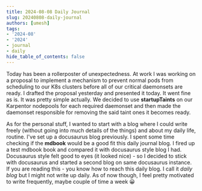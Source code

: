 ```yaml
---
title: 2024-08-08 Daily Journal
slug: 20240808-daily-journal
authors: [umesh]
tags:
- '2024-08'
- '2024'
- journal
- daily
hide_table_of_contents: false
---
```

Today has been a rollerposter of unexpectedness. At work I was working on a proposal to implement a mechanism to prevent normal pods <!-- truncate --> from scheduling to our K8s clusters before all of our critical daemonsets are ready. I drafted the proposal yesterday and presented it today. It went fine as is. It was pretty simple actually. We decided to use **startupTaints** on our Karpentor nodepools for each required daemonset and then made the daemonset responsible for removing the said taint ones it becomes ready.

As for the personal stuff, I wanted to start with a blog where I could write freely (without going into much details of the things) and about my daily life, routine. I've set up a docusaurus blog previously. I spent some time checking if the **mdbook** would be a good fit this daily journal blog. I fired up a test mdbook book and compared it with docusaurus style blog I had. Docusaurus style felt good to eyes (it looked nice) - so I decided to stick with docusaurus and started a second blog on same docusaurus instance. If you are reading this - you know how to reach this daily blog. I call it *daily blog* but I might not write up daily. As of now though, I feel pretty motivated to write frequently, maybe couple of time a week :grinning: